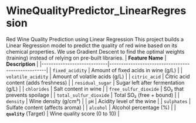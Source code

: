 # WineQualityPredictor_LinearRegression
Red Wine Quality Prediction using Linear Regression This project builds a Linear Regression model to predict the quality of red wine based on its chemical properties. We use Gradient Descent to find the optimal weights (training) instead of relying on pre-built libraries.
| **Feature Name**            | **Description**                                   |
|----------------------------|---------------------------------------------------|
| `fixed_acidity`            | Amount of fixed acids in wine (g/L)              |
| `volatile_acidity`         | Amount of volatile acids (g/L)                   |
| `citric_acid`              | Citric acid content (adds freshness)             |
| `residual_sugar`           | Sugar left after fermentation (g/L)              |
| `chlorides`                | Salt content in wine                             |
| `free_sulfur_dioxide`      | SO₂ that prevents spoilage                       |
| `total_sulfur_dioxide`     | Total SO₂ (free + bound)                         |
| `density`                  | Wine density (g/cm³)                             |
| `pH`                       | Acidity level of the wine                        |
| `sulphates`                | Sulfate content (affects aroma)                  |
| `alcohol`                  | Alcohol percentage (%)                           |
| **`quality`** (Target)     | Wine quality score (0 to 10)                     |

